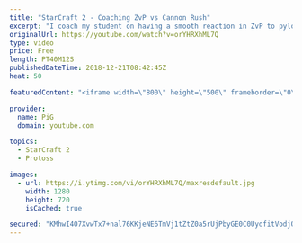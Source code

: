 ```yaml
---
title: "StarCraft 2 - Coaching ZvP vs Cannon Rush"
excerpt: "I coach my student on having a smooth reaction in ZvP to pylons blocking your natural and cannon rushes. -- Watch live at https://www.twitch.tv/x5_pig"
originalUrl: https://youtube.com/watch?v=orYHRXhML7Q
type: video
price: Free
length: PT40M12S
publishedDateTime: 2018-12-21T08:42:45Z
heat: 50

featuredContent: "<iframe width=\"800\" height=\"500\" frameborder=\"0\" src=\"https://www.youtube.com/embed/orYHRXhML7Q\" allow=\"accelerometer; autoplay; encrypted-media; gyroscope; picture-in-picture\" allowfullscreen></iframe>"

provider:
  name: PiG
  domain: youtube.com

topics:
  - StarCraft 2
  - Protoss

images:
  - url: https://i.ytimg.com/vi/orYHRXhML7Q/maxresdefault.jpg
    width: 1280
    height: 720
    isCached: true

secured: "KMhwI4O7XvwTx7+nal76KKjeNE6TmVj1tZtZ0a5rUjPbyGE0C0UydfitVodjOqEfACtE9pDlDRZKPFBY1svxL0sT/oUWEnAIcOY2tjFkPXfOzVIEL+ZxhJHqyMjkxxSLVWG+RJ1Ptze0da1AYMSRFgBuRLW9QBUULKIrbHYU1NDqPtpFLUacyIukYFgaxILiNKczXgk3cK741Byv4b97gtfwB8cze4ytTiybAV0jKH9qRSEWisfJ7MqxEIuw0YAWmKqbxigDTAu/LRIvdUMyWBYjYlRPgeAjPe0ybxOfPnJ5TP6gf+JoYualXJ/uwnorYFGNckGaTAUWbjRbTdJ80KH15dmbT61Y3RLwF/VkarjO5rdX9xAc9Qz6S3U5LWbeXWkiVh3kCyZJ3sZCSpEiWno3/s8ywUcp7hm3mFYb1Ng=;wkX774vFGH3SXBsroxI2Sg=="
---
```


